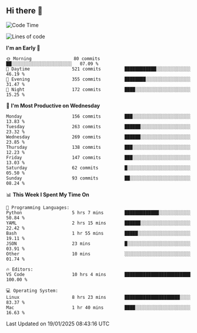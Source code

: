 ## Hi there 👋

<!--
**Wangmerlyn/Wangmerlyn** is a ✨ _special_ ✨ repository because its `README.md` (this file) appears on your GitHub profile.

Here are some ideas to get you started:

- 🔭 I’m currently working on ...
- 🌱 I’m currently learning ...
- 👯 I’m looking to collaborate on ...
- 🤔 I’m looking for help with ...
- 💬 Ask me about ...
- 📫 How to reach me: ...
- 😄 Pronouns: ...
- ⚡ Fun fact: ...
-->
<!--START_SECTION:waka-->
![Code Time](http://img.shields.io/badge/Code%20Time-16%20hrs%2024%20mins-blue)

![Lines of code](https://img.shields.io/badge/From%20Hello%20World%20I%27ve%20Written-8.2%20million%20lines%20of%20code-blue)

**I'm an Early 🐤** 

```text
🌞 Morning                80 commits          ██░░░░░░░░░░░░░░░░░░░░░░░   07.09 % 
🌆 Daytime                521 commits         ████████████░░░░░░░░░░░░░   46.19 % 
🌃 Evening                355 commits         ████████░░░░░░░░░░░░░░░░░   31.47 % 
🌙 Night                  172 commits         ████░░░░░░░░░░░░░░░░░░░░░   15.25 % 
```
📅 **I'm Most Productive on Wednesday** 

```text
Monday                   156 commits         ███░░░░░░░░░░░░░░░░░░░░░░   13.83 % 
Tuesday                  263 commits         ██████░░░░░░░░░░░░░░░░░░░   23.32 % 
Wednesday                269 commits         ██████░░░░░░░░░░░░░░░░░░░   23.85 % 
Thursday                 138 commits         ███░░░░░░░░░░░░░░░░░░░░░░   12.23 % 
Friday                   147 commits         ███░░░░░░░░░░░░░░░░░░░░░░   13.03 % 
Saturday                 62 commits          █░░░░░░░░░░░░░░░░░░░░░░░░   05.50 % 
Sunday                   93 commits          ██░░░░░░░░░░░░░░░░░░░░░░░   08.24 % 
```


📊 **This Week I Spent My Time On** 

```text
💬 Programming Languages: 
Python                   5 hrs 7 mins        █████████████░░░░░░░░░░░░   50.84 % 
YAML                     2 hrs 15 mins       ██████░░░░░░░░░░░░░░░░░░░   22.42 % 
Bash                     1 hr 55 mins        █████░░░░░░░░░░░░░░░░░░░░   19.11 % 
JSON                     23 mins             █░░░░░░░░░░░░░░░░░░░░░░░░   03.91 % 
Other                    10 mins             ░░░░░░░░░░░░░░░░░░░░░░░░░   01.74 % 

🔥 Editors: 
VS Code                  10 hrs 4 mins       █████████████████████████   100.00 % 

💻 Operating System: 
Linux                    8 hrs 23 mins       █████████████████████░░░░   83.37 % 
Mac                      1 hr 40 mins        ████░░░░░░░░░░░░░░░░░░░░░   16.63 % 
```


 Last Updated on 19/01/2025 08:43:16 UTC
<!--END_SECTION:waka-->
